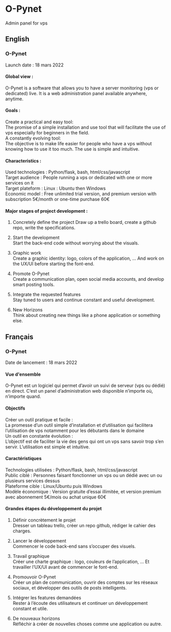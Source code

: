 # O-Pynet
Admin panel for vps


## English

### O-Pynet

Launch date : 18 mars 2022


#### Global view :
O-Pynet is a software that allows you to have a server monitoring (vps or dedicated) live. It is a web administration panel available anywhere, anytime.


#### Goals :
Create a practical and easy tool:<br>
The promise of a simple installation and use tool that will facilitate the use of vps especially for beginners in the field.
<br>
A constantly evolving tool:<br>
The objective is to make life easier for people who have a vps without knowing how to use it too much. The use is simple and intuitive.


#### Characteristics :
Used technologies : Python/flask, bash, html/css/javascript<br>
Target audience : People running a vps or dedicated with one or more services on it<br>
Target plateform : Linux : Ubuntu then Windows<br>
Economic model : Free unlimited trial version, and premium version with subscription 5€/month or one-time purchase 60€


#### Major stages of project development :
1. Concretely define the project 
Draw up a trello board, create a github repo, write the specifications.

2. Start the development<br>
Start the back-end code without worrying about the visuals.

3. Graphic work<br>
Create a graphic identity: logo, colors of the application, ... And work on the UX/UI before starting the font-end.

4. Promote O-Pynet<br>
Create a communication plan, open social media accounts, and develop smart posting tools.

5. Integrate the requested features <br>
Stay tuned to users and continue constant and useful development.

6. New Horizons <br>
Think about creating new things like a phone application or something else.
	

## Français

### O-Pynet

Date de lancement : 18 mars 2022


#### Vue d'ensemble
O-Pynet est un logiciel qui permet d’avoir un suivi de serveur (vps ou dédié) en direct. C’est un panel d’administration web disponible n’importe où, n’importe quand.


#### Objectifs
Créer un outil pratique et facile :<br>
La promesse d’un outil simple d’installation et d’utilisation qui facilitera l’utilisation de vps notamment pour les débutants dans le domaine
<br>
Un outil en constante évolution :<br>
L’objectif est de faciliter la vie des gens qui ont un vps sans savoir trop s’en servir. L’utilisation est simple et intuitive.


#### Caractéristiques
Technologies utilisées : Python/flask, bash, html/css/javascript<br>
Public ciblé : Personnes faisant fonctionner un vps ou un dédié avec un ou plusieurs services dessus<br>
Plateforme cible : Linux/Ubuntu puis Windows<br>
Modèle économique : Version gratuite d’essai illimitée, et version premium avec abonnement 5€/mois ou achat unique 60€


#### Grandes étapes du développement du projet
1. Définir concrètement le projet <br>
Dresser un tableau trello, créer un repo github, rédiger le cahier des charges.

2. Lancer le développement <br>
Commencer le code back-end sans s’occuper des visuels.

3. Travail graphique <br>
Créer une charte graphique : logo, couleurs de l’application, … Et travailler l’UX/UI avant de commencer le font-end.

4. Promouvoir O-Pynet <br>
Créer un plan de communication, ouvrir des comptes sur les réseaux sociaux, et développer des outils de posts intelligents.

5. Intégrer les features demandées <br>
Rester à l’écoute des utilisateurs et continuer un développement constant et utile.

6. De nouveaux horizons <br>
Réfléchir à créer de nouvelles choses comme une application ou autre.

	

